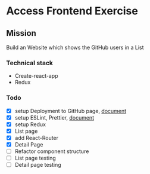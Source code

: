 # Access Frontend Exercise

## Mission

Build an Website which shows the GitHub users in a List

### Technical stack

- Create-react-app
- Redux

### Todo

- [x] setup Deployment to GitHub page, [document](https://create-react-app.dev/docs/deployment#github-pages)
- [x] setup ESLint, Prettier, [document](https://create-react-app.dev/docs/setting-up-your-editor#formatting-code-automatically)
- [x] setup Redux
- [x] List page
- [x] add React-Router
- [x] Detail Page
- [ ] Refactor component structure
- [ ] List page testing
- [ ] Detail page testing
